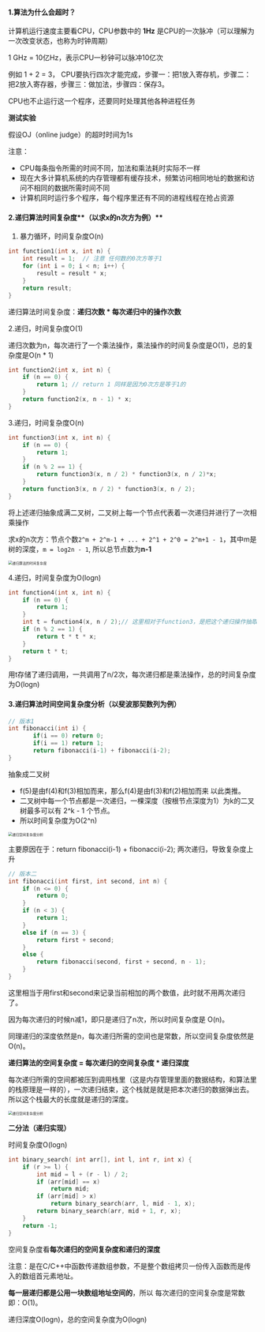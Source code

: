 #### 1.算法为什么会超时？

计算机运行速度主要看CPU，CPU参数中的 **1Hz** 是CPU的一次脉冲（可以理解为一次改变状态，也称为时钟周期）

1 GHz = 10亿Hz，表示CPU一秒钟可以脉冲10亿次

例如 1 + 2 = 3， CPU要执行四次才能完成，步骤一：把1放入寄存机，步骤二：把2放入寄存器，步骤三：做加法，步骤四：保存3。

CPU也不止运行这一个程序，还要同时处理其他各种进程任务

**测试实验**

假设OJ（online judge）的超时时间为1s

注意：

+ CPU每条指令所需的时间不同，加法和乘法耗时实际不一样
+ 现在大多计算机系统的内存管理都有缓存技术，频繁访问相同地址的数据和访问不相同的数据所需时间不同
+ 计算机同时运行多个程序，每个程序里还有不同的进程线程在抢占资源

#### 2.递归算法时间复杂度**（以求x的n次方为例）**

1. 暴力循环，时间复杂度O(n)

~~~c++
int function1(int x, int n) {
    int result = 1;  // 注意 任何数的0次方等于1
    for (int i = 0; i < n; i++) {
        result = result * x;
    }
    return result;
}
~~~



递归算法时间复杂度：**递归次数 * 每次递归中的操作次数**

2.递归，时间复杂度O(1)

递归次数为n，每次进行了一个乘法操作，乘法操作的时间复杂度是O(1)，总的复杂度是O(n * 1)

~~~C++
int function2(int x, int n) {
    if (n == 0) {
        return 1; // return 1 同样是因为0次方是等于1的
    }
    return function2(x, n - 1) * x;
}
~~~

3.递归，时间复杂度O(n)

~~~C++
int function3(int x, int n) {
    if (n == 0) {
        return 1;
    }
    if (n % 2 == 1) {
        return function3(x, n / 2) * function3(x, n / 2)*x;
    }
    return function3(x, n / 2) * function3(x, n / 2);
}
~~~

将上述递归抽象成满二叉树，二叉树上每一个节点代表着一次递归并进行了一次相乘操作

求x的n次方：节点个数`2^m + 2^m-1 + ... + 2^1 + 2^0 = 2^m+1 - 1`，其中m是树的深度，`m = log2n - 1`, 所以总节点数为**n-1**

<img src="https://img-blog.csdnimg.cn/20201209193909426.png" alt="递归算法的时间复杂度" style="zoom:50%;" />

4.递归，时间复杂度为O(logn)

~~~C++
int function4(int x, int n) {
    if (n == 0) {
        return 1;
    }
    int t = function4(x, n / 2);// 这里相对于function3，是把这个递归操作抽取出来
    if (n % 2 == 1) {
        return t * t * x;
    }
    return t * t;
}
~~~

用t存储了递归调用，一共调用了n/2次，每次递归都是乘法操作，总的时间复杂度为O(logn)

#### 3.递归算法时间空间复杂度分析（以斐波那契数列为例）

~~~C++
// 版本1
int fibonacci(int i) {
       if(i == 0) return 0;
       if(i == 1) return 1;
       return fibonacci(i-1) + fibonacci(i-2);
}
~~~

抽象成二叉树

+ f(5)是由f(4)和f(3)相加而来，那么f(4)是由f(3)和f(2)相加而来 以此类推。
+ 二叉树中每一个节点都是一次递归，一棵深度（按根节点深度为1）为k的二叉树最多可以有 2^k - 1 个节点。
+ 所以时间复杂度为O(2^n)

<img src="https://img-blog.csdnimg.cn/20210305093200104.png" alt="递归空间复杂度分析" style="zoom:50%;" />

主要原因在于：return fibonacci(i-1) + fibonacci(i-2); 两次递归，导致复杂度上升



~~~C++
// 版本二
int fibonacci(int first, int second, int n) {
    if (n <= 0) {
        return 0;
    }
    if (n < 3) {
        return 1;
    }
    else if (n == 3) {
        return first + second;
    }
    else {
        return fibonacci(second, first + second, n - 1);
    }
}
~~~

这里相当于用first和second来记录当前相加的两个数值，此时就不用两次递归了。

因为每次递归的时候n减1，即只是递归了n次，所以时间复杂度是 O(n)。

同理递归的深度依然是n，每次递归所需的空间也是常数，所以空间复杂度依然是O(n)。



**递归算法的空间复杂度 = 每次递归的空间复杂度 \* 递归深度**

每次递归所需的空间都被压到调用栈里（这是内存管理里面的数据结构，和算法里的栈原理是一样的），一次递归结束，这个栈就是就是把本次递归的数据弹出去。所以这个栈最大的长度就是递归的深度。

<img src="https://img-blog.csdnimg.cn/20210305094749554.png" alt="递归空间复杂度分析" style="zoom:50%;" />



**二分法（递归实现）**

时间复杂度O(logn)

~~~C++
int binary_search( int arr[], int l, int r, int x) {
    if (r >= l) {
        int mid = l + (r - l) / 2;
        if (arr[mid] == x)
            return mid;
        if (arr[mid] > x)
            return binary_search(arr, l, mid - 1, x);
        return binary_search(arr, mid + 1, r, x);
    }
    return -1;
}
~~~

空间复杂度看**每次递归的空间复杂度和递归的深度**

注意：是在C/C++中函数传递数组参数，不是整个数组拷贝一份传入函数而是传入的数组首元素地址。

**每一层递归都是公用一块数组地址空间的**，所以 每次递归的空间复杂度是常数即：O(1)。

递归深度O(logn)，总的空间复杂度为O(logn)
